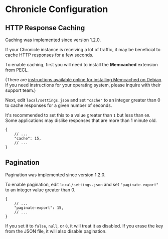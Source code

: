 # Chronicle Configuration

## HTTP Response Caching

Caching was implemented since version 1.2.0.

If your Chronicle instance is receiving a lot of traffic, it may be
beneficial to cache HTTP responses for a few seconds.

To enable caching, first you will need to install the **Memcached**
extension from PECL. 

(There are [instructions available online for installing Memcached on Debian](https://serverpilot.io/docs/how-to-install-the-php-memcache-extension).
If you need instructions for your operating system, please inquire with their support team.)

Next, edit `local/settings.json` and set `"cache"` to an integer greater than 0
to cache responses for a given number of seconds.

It's recommended to set this to a value greater than `1` but less than `60`.
Some applications may dislike responses that are more than 1 minute old.

```json5
{
    // ...
    "cache": 15,
    // ...
}
```

## Pagination

Pagination was implemented since version 1.2.0.

To enable pagination, edit `local/settings.json` and set `"paginate-export"`
to an integer value greater than 0.

```json5
{
    // ...
    "paginate-export": 15,
    // ...
}
```

If you set it to `false`, `null`, or `0`, it will treat it as disabled.
If you erase the key from the JSON file, it will also disable pagination.
